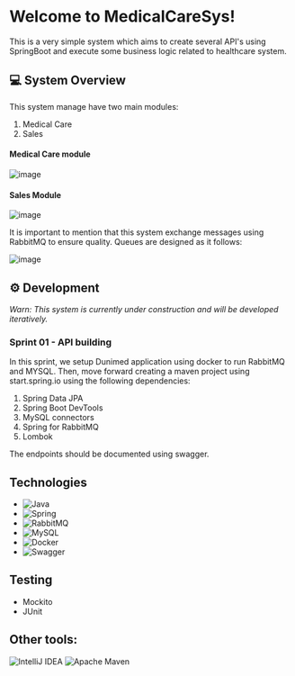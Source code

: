 # Welcome to MedicalCareSys! 

This is a very simple system which aims to create several API's using SpringBoot and execute some business logic related to healthcare system. 


## :computer: System Overview

This system manage have two main modules:
1. Medical Care
2. Sales

#### Medical Care module
![image](https://user-images.githubusercontent.com/13739735/199307899-43cffd39-af80-4c81-aa18-df3ae8092f83.png)

#### Sales Module
![image](https://user-images.githubusercontent.com/13739735/198321768-f3386db0-cf85-42e4-8116-fec5e470247c.png)


It is important to mention that this system exchange messages using RabbitMQ to ensure quality. Queues are designed as it follows:

![image](https://user-images.githubusercontent.com/13739735/198322962-16304d43-c821-4677-8952-a10e8b5fcc82.png)


## ⚙️ Development

*Warn: This system is currently under construction and will be developed iteratively.*

### Sprint 01 - API building

In this sprint, we setup Dunimed application using docker to run RabbitMQ and MYSQL. Then, move forward creating a maven project using start.spring.io using the following dependencies:

1. Spring Data JPA
2. Spring Boot DevTools
3. MySQL connectors
4. Spring for RabbitMQ
5. Lombok

The endpoints should be documented using swagger.


## Technologies

- ![Java](https://img.shields.io/badge/java-%23ED8B00.svg?style=for-the-badge&logo=java&logoColor=white)
- ![Spring](https://img.shields.io/badge/spring-%236DB33F.svg?style=for-the-badge&logo=spring&logoColor=white)
- ![RabbitMQ](https://img.shields.io/badge/Rabbitmq-FF6600?style=for-the-badge&logo=rabbitmq&logoColor=white)
- ![MySQL](https://img.shields.io/badge/mysql-%2300f.svg?style=for-the-badge&logo=mysql&logoColor=white)
- ![Docker](https://img.shields.io/badge/docker-%230db7ed.svg?style=for-the-badge&logo=docker&logoColor=white)
- ![Swagger](https://img.shields.io/badge/-Swagger-%23Clojure?style=for-the-badge&logo=swagger&logoColor=white)

## Testing
- Mockito
- JUnit

## Other tools:
 ![IntelliJ IDEA](https://img.shields.io/badge/IntelliJIDEA-000000.svg?style=for-the-badge&logo=intellij-idea&logoColor=white)
 ![Apache Maven](https://img.shields.io/badge/Apache%20Maven-C71A36?style=for-the-badge&logo=Apache%20Maven&logoColor=white)

